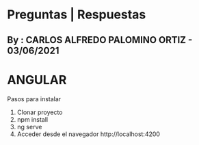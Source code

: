 # Preguntas | Respuestas 

## By : CARLOS ALFREDO PALOMINO ORTIZ - 03/06/2021

# ANGULAR

Pasos para instalar

1. Clonar proyecto
2. npm install
3. ng serve
3. Acceder desde el navegador http://localhost:4200